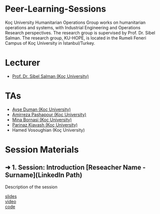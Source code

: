 # Peer-Learning-Sessions
Koç University Humanitarian Operations Group works on humanitarian operations and systems, with Industrial Engineering and Operations Research perspectives. The research group is supervised by Prof. Dr. Sibel Salman. The research group, KU-HOPE, is located in the Rumeli Feneri Campus of Koç University in İstanbul/Turkey.

# Lecturer 
* [Prof. Dr. Sibel Salman (Koç University)](https://www.linkedin.com/in/sibel-salman-039193/)

# TAs
* [Ayşe Duman (Koç University)](https://www.linkedin.com/in/ay%C5%9Fe-duman-614526159/)
* [Amirreza Pashapour (Koç University)](https://www.linkedin.com/in/amirreza-pashapour-87b6421a5/)
* [Mina Bornasi (Koç University)](https://www.linkedin.com/in/mina-bornasi-b975651a8/)
* [Parinaz Kiavash (Koç University)](https://www.linkedin.com/in/parinaz-kiavash/)
* Hamed Vosoughian (Koç University)

# Session Materials
## ➜ 1. Session: Introduction [Reseacher Name - Surname](Linkedln Path)
Description of the session

[slides](KU-HOPE.jpg)<br>
[video](KU-HOPE.jpg)<br>
[code](KU-HOPE.jpg)<br>


